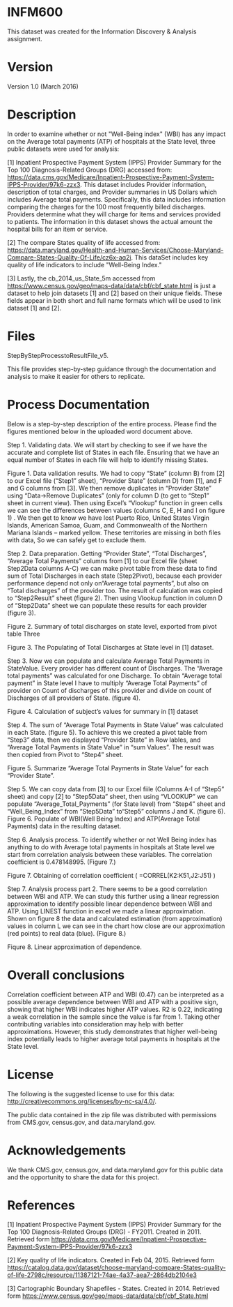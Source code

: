 # INFM600

This dataset was created for the Information Discovery & Analysis assignment. 

# Version

Version 1.0 (March 2016)


# Description

In order to examine whether or not "Well-Being index" (WBI) has any impact on the Average total payments (ATP) of hospitals at the State level, three public datasets were used for analysis:

[1] Inpatient Prospective Payment System (IPPS) Provider Summary for the Top 100 Diagnosis-Related Groups (DRG) accessed from: https://data.cms.gov/Medicare/Inpatient-Prospective-Payment-System-IPPS-Provider/97k6-zzx3.
This dataset includes Provider information, description of total charges, and Provider summaries in US Dollars which includes Average total payments. Specifically, this data includes information comparing the charges for the 100 most frequently billed discharges. Providers determine what they will charge for items and services provided to patients. The information in this dataset shows the actual amount the hospital bills for an item or service.
 
[2] The compare States quality of life accessed from: https://data.maryland.gov/Health-and-Human-Services/Choose-Maryland-Compare-States-Quality-Of-Life/cz6x-aq2i. This dataSet includes key quality of life indicators to include "Well-Being Index."

[3] Lastly, the cb_2014_us_State_5m accessed from https://www.census.gov/geo/maps-data/data/cbf/cbf_state.html is just a dataset to help join datasets [1] and [2] based on their unique fields. These fields appear in both short and full name formats which will be used to link dataset [1] and [2]. 

# Files
StepByStepProcesstoResultFile_v5.

This file provides step-by-step guidance through the documentation and analysis to make it easier for others to replicate. 

# Process Documentation

Below is a step-by-step description of the entire process. Please find the figures mentioned below in the uploaded word document above. 

Step 1. Validating data. We will start by checking to see if we have the accurate and complete list of States in each file. Ensuring that we have an equal number of States in each file will help to identify missing States.
 
 Figure 1. Data validation results.
We had to copy “State” (column B) from [2] to our Excel file (“Step1” sheet), “Provider State” (column D) from [1], and F and G columns from [3]. We then remove duplicates in “Provider State” using “Data->Remove Duplicates” (only for column D (to get to “Step1” sheet in current view). Then using Excel’s “Vlookup” function in green cells we can see the differences between values (columns C, E, H and I on figure 1) . We then get to know we have lost Puerto Rico, United States Virgin Islands, American Samoa, Guam, and Commonwealth of the Northern Mariana Islands – marked yellow. These territories are missing in both files with data, So we can safely get to exclude them. 

Step 2. Data preparation.  Getting “Provider State”, “Total Discharges”, “Average Total Payments” columns from [1] to our Excel file (sheet Step2Data columns A-C) we can make pivot table from these data to find sum of Total Discharges in each state (Step2Pivot), because each provider performance depend not only on“Average total payments”, but also on “Total discharges” of the provider too. The result of calculation was copied to “Step2Result” sheet (figure 2). Then using Vlookup function in column D of “Step2Data” sheet we can populate these results for each provider (figure 3).

Figure 2. Summary of total discharges on state level, exported from pivot table Three
 
Figure 3. The Populating of Total Discharges at State level in [1] dataset.

 Step 3. Now we can populate and calculate Average Total Payments in StateValue. Every provider has different count of Discharges. The “Average total payments” was calculated for one Discharge. To obtain “Average total payment” in State level I have to multiply “Average Total Payments” of provider on Count of discharges of this provider and divide on count of Discharges of all providers of State. (figure 4). 

Figure 4. Calculation of subject’s values for summary in [1] dataset

Step 4. The sum of “Average Total Payments in State Value” was calculated in each State. (figure 5). To achieve this we created a pivot table from “Step3” data, then we displayed  “Provider State” in Row lables, and “Average Total Payments in State Value” in “sum Values”.  The result was then copied from Pivot to “Step4” sheet.

Figure 5. Summarize “Average Total Payments in State Value” for each “Provider State”.

Step 5. We can copy data from [3] to our Excel fiile (Columns A-I of “Step5” sheet) and copy [2] to “Step5Data” sheet, then using “VLOOKUP” we can populate “Average_Total_Payments” (for State level) from “Step4” sheet and “Well_Being_Index” from “Step5Data” to“Step5” columns  J and K. (figure 6). 
Figure 6. Populate of WBI(Well Being Index) and ATP(Average Total Payments) data in the resulting dataset. 

Step 6. Analysis process. To identify whether or not Well Being index has anything to do with Average total payments in hospitals at State level we start from correlation analysis between these variables. The correlation coefficient is 0.478148995. (Figure 7.)

Figure 7. Obtaining of correlation coefficient ( =CORREL(K2:K51,J2:J51) )

Step 7. Analysis process part 2. 
There seems to be a good correlation between WBI and ATP. We can study this further using a linear regression approximation to identify possible linear dependence between WBI and ATP.  Using LINEST function in excel we made a linear approximation. Shown on figure 8 the data and calculated estimation (from approximation) values in column L we can see in the chart how close are our approximation (red points) to real data (blue). (Figure 8.)  

Fiqure 8. Linear approximation of dependence.

# Overall conclusions

Correlation coefficient between ATP and WBI (0.47) can be interpreted as a possible average dependence between WBI and ATP with a positive sign, showing that higher WBI indicates higher ATP values. R2 is 0.22, indicating a weak correlation in the sample since the value is far from 1. Taking other contributing variables into consideration may help with better approximations. However, this study demonstrates that higher well-being index potentially leads to higher average total payments in hospitals at the State level.

# License

The following is the suggested license to use for this data: http://creativecommons.org/licenses/by-nc-sa/4.0/.

The public data contained in the zip file was distributed with permissions from CMS.gov, census.gov, and data.maryland.gov. 

# Acknowledgements

We thank CMS.gov, census.gov, and data.maryland.gov for this public data and the opportunity to share the data for this project. 

# References

[1] Inpatient Prospective Payment System (IPPS) Provider Summary for the Top 100 Diagnosis-Related Groups (DRG) - FY2011. Created in 2011. Retrieved form https://data.cms.gov/Medicare/Inpatient-Prospective-Payment-System-IPPS-Provider/97k6-zzx3

[2] Key quality of life indicators. Created in Feb 04, 2015. Retrieved form https://catalog.data.gov/dataset/choose-maryland-compare-States-quality-of-life-2798c/resource/11387121-74ae-4a37-aea7-2864db2104e3

[3] Cartographic Boundary Shapefiles - States. Created in 2014. Retrieved form https://www.census.gov/geo/maps-data/data/cbf/cbf_State.html
